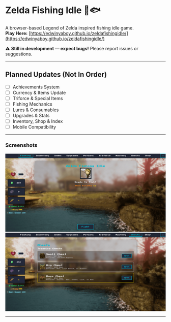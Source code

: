 # Zelda Fishing Idle 🎣🐟

A browser-based Legend of Zelda inspired fishing idle game.  
**Play Here:** [https://edwinyaboy.github.io/zeldafishingidle/](https://edwinyaboy.github.io/zeldafishingidle/)

⚠️ **Still in development — expect bugs!** Please report issues or suggestions.

---

## Planned Updates (Not In Order)

- [ ] Achievements System
- [ ] Currency & Items Update
- [ ] Triforce & Special Items
- [ ] Fishing Mechanics
- [ ] Lures & Consumables
- [ ] Upgrades & Stats
- [ ] Inventory, Shop & Index
- [ ] Mobile Compatibility

---

### Screenshots
<a href="screenshot.png">
  <img src="screenshot.png" width="600" alt="Gameplay Screenshot">
</a>
<a href="screenshot2.png">
  <img src="screenshot2.png" width="600" alt="Chest Screenshot">
</a>

---
